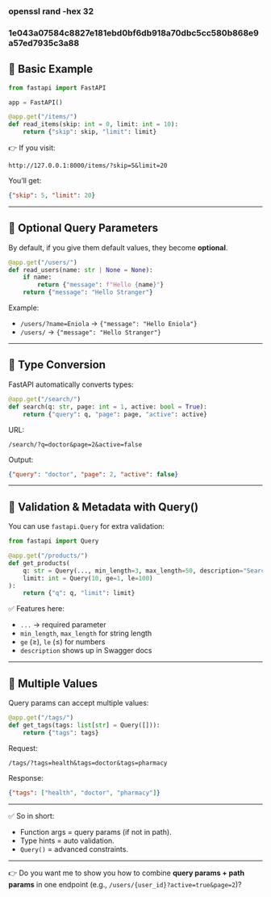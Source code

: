 ### openssl rand -hex 32
### 1e043a07584c8827e181ebd0bf6db918a70dbc5cc580b868e9a57ed7935c3a88
## 🔹 Basic Example

```python
from fastapi import FastAPI

app = FastAPI()

@app.get("/items/")
def read_items(skip: int = 0, limit: int = 10):
    return {"skip": skip, "limit": limit}
```

👉 If you visit:

```
http://127.0.0.1:8000/items/?skip=5&limit=20
```

You’ll get:

```json
{"skip": 5, "limit": 20}
```

---

## 🔹 Optional Query Parameters

By default, if you give them default values, they become **optional**.

```python
@app.get("/users/")
def read_users(name: str | None = None):
    if name:
        return {"message": f"Hello {name}"}
    return {"message": "Hello Stranger"}
```

Example:

* `/users/?name=Eniola` → `{"message": "Hello Eniola"}`
* `/users/` → `{"message": "Hello Stranger"}`

---

## 🔹 Type Conversion

FastAPI automatically converts types:

```python
@app.get("/search/")
def search(q: str, page: int = 1, active: bool = True):
    return {"query": q, "page": page, "active": active}
```

URL:

```
/search/?q=doctor&page=2&active=false
```

Output:

```json
{"query": "doctor", "page": 2, "active": false}
```

---

## 🔹 Validation & Metadata with Query()

You can use `fastapi.Query` for extra validation:

```python
from fastapi import Query

@app.get("/products/")
def get_products(
    q: str = Query(..., min_length=3, max_length=50, description="Search term"),
    limit: int = Query(10, ge=1, le=100)
):
    return {"q": q, "limit": limit}
```

✅ Features here:

* `...` → required parameter
* `min_length`, `max_length` for string length
* `ge` (≥), `le` (≤) for numbers
* `description` shows up in Swagger docs

---

## 🔹 Multiple Values

Query params can accept multiple values:

```python
@app.get("/tags/")
def get_tags(tags: list[str] = Query([])):
    return {"tags": tags}
```

Request:

```
/tags/?tags=health&tags=doctor&tags=pharmacy
```

Response:

```json
{"tags": ["health", "doctor", "pharmacy"]}
```

---

✅ So in short:

* Function args = query params (if not in path).
* Type hints = auto validation.
* `Query()` = advanced constraints.

---

👉 Do you want me to show you how to combine **query params + path params** in one endpoint (e.g., `/users/{user_id}?active=true&page=2`)?
